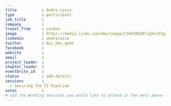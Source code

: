 ```yaml
---
title           : Andra Lezza
type            : participant
job_title       :
company         :
travel_from     : London
image           : https://media.licdn.com/dms/image/C5603AQGBt1q9vvEIgg/profile-displayphoto-shrink_800_800/0?e=1562803200&v=beta&t=0EK8FQSXvhn5Et6jG1031dWa46JlcmOc_GRPv0rZ3jM
linkedin        : andralezza
twitter         : ALL_Sec_geek
facebook        :
website         :
email           :
project_leader  :
chapter_leader  :
eventbrite_id   :
status          : add-details
sessions        : 
  - Securing the CI Pipeline
notes           :
# add the Working Sessions you would like to attend in the meta above (use the session's title) e.g. sessions (one per line): -Security Playbooks Diagrams -Hackathon Daily Sessions
---
```


<!-- put more details about participant here -->
